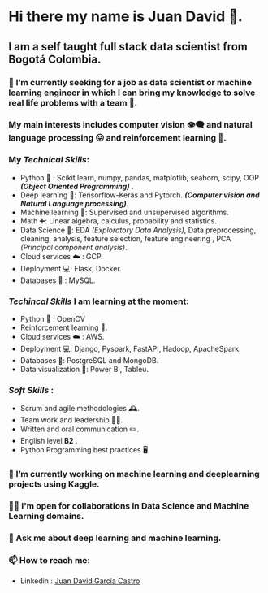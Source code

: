 # Hi there my name is Juan David 👋.

## I am  a self taught  full stack data scientist from Bogotá Colombia. 

### 🔭 I’m currently seeking for a job as data scientist or machine learning engineer in which I can bring my knowledge to solve real life problems with a team 🤝. 

### My main interests includes computer vision 👁️‍🗨️ and natural language processing 😛 and reinforcement learning 🤖. 

### My _Technical Skills_: 

* Python 🐍 : Scikit learn, numpy, pandas, matplotlib, seaborn, scipy, OOP _**(Object Oriented Programming)**_ .
* Deep learning  🧠: Tensorflow-Keras and Pytorch. _**(Computer vision and Natural Language processing)**_.
* Machine learning 🤖: Supervised and unsupervised algorithms. 
* Math ➕: Linear algebra, calculus, probability and statistics.
* Data Science 🧪: EDA _(Exploratory Data Analysis)_, Data preprocessing, cleaning, analysis, feature selection, feature engineering , PCA _(Principal component analysis)_.
* Cloud services ☁️ : GCP.
* Deployment 💻: Flask, Docker.
* Databases 📔 : MySQL. 

### _Techincal Skills_ I am  **learning** at the moment: 

* Python 🐍 : OpenCV
* Reinforcement learning 🤖. 
* Cloud services ☁️ : AWS.
* Deployment 💻: Django, Pyspark, FastAPI, Hadoop, ApacheSpark.
* Databases 📔: PostgreSQL and MongoDB.
* Data visualization 👀: Power BI, Tableu. 

### _Soft Skills_ :

* Scrum and agile methodologies 🕰️.
* Team work and leadership 👨‍🔬.
* Written and oral communication ✏️.
* English level **B2** .
* Python Programming best practices 🖥️.

### 🔭 I’m currently working on machine learning and deeplearning projects using Kaggle. 

###  🤝🏻 I'm open for collaborations in **Data Science** and **Machine Learning** domains.

###  💬 Ask me about deep learning and machine learning. 

### 📫 How to reach me: 
* Linkedin : [Juan David García Castro]( https://www.linkedin.com/in/juangarciacastro/)

